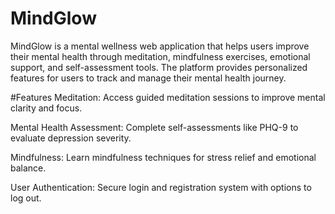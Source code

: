 # MindGlow
MindGlow is a mental wellness web application that helps users improve their mental health through meditation, mindfulness exercises, emotional support, and self-assessment tools. The platform provides personalized features for users to track and manage their mental health journey.

#Features
Meditation: Access guided meditation sessions to improve mental clarity and focus.

Mental Health Assessment: Complete self-assessments like PHQ-9 to evaluate depression severity.

Mindfulness: Learn mindfulness techniques for stress relief and emotional balance.

User Authentication: Secure login and registration system with options to log out.
